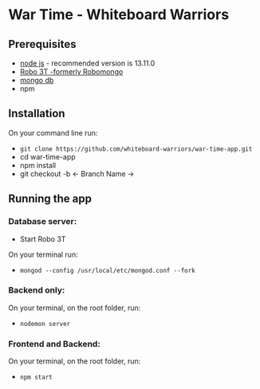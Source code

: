 # War Time - Whiteboard Warriors

## Prerequisites

-   [node js](https://nodejs.org/en/) - recommended version is 13.11.0
-   [Robo 3T -formerly Robomongo](https://robomongo.org/download)
-   [mongo db](https://docs.mongodb.com/manual/installation/)
-   npm

## Installation

On your command line run:

-   `git clone https://github.com/whiteboard-warriors/war-time-app.git`
-   cd war-time-app
-   npm install
-   git checkout -b <- Branch Name ->

## Running the app

### Database server:

-   Start Robo 3T

On your terminal run:

-   `mongod --config /usr/local/etc/mongod.conf --fork`

### Backend only:

On your terminal, on the root folder, run:

-   `nodemon server`

### Frontend and Backend:

On your terminal, on the root folder, run:

-   `npm start`
